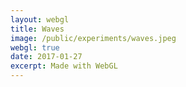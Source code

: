 ```yaml
---
layout: webgl
title: Waves
image: /public/experiments/waves.jpeg
webgl: true
date: 2017-01-27
excerpt: Made with WebGL
---
```


<script id='vs_script' type='x-shader/x-vertex'>
   attribute vec3 aPos;
   varying   vec3 vPos;
   void main() {
      gl_Position = vec4(aPos, 1.0);  // Set position of vertex in image.
      vPos = aPos;                    // Copy pos to a varying variable to
   }                                  //   interpolate it across pixels.
</script>

<script id='fs_script' type='x-shader/x-fragment'>
varying vec3 vPos;       // Pixel position
uniform float uTime;     // Time
uniform float uAspc; 

float D(vec2 p) {
   return sqrt(dot(sin(p), cos(p)));
}

void main() {

   float a = -2.24;
   float b = -0.65;
   float c = 0.43;
   float d = -2.43;

   vec3 mod = vPos * vPos;
   mod.x = mod.x / uAspc;
   mod[0] = .1 + cos(uTime) + 1. - sin(a * vPos[1]) - cos(b * vPos[0]);
   mod[1] = .15 + cos(uTime) * sin(c * vPos[0]) - cos(d * vPos[1]);
   mod[2] = .2 + cos(uTime) + 2. - sin(c * vPos[0]) - cos(d * vPos[1]);

   // Final pixel color
   gl_FragColor = vec4(sqrt(mod), 1.);
}

</script>

<script>
window.onload = function(){
    var vs = vs_script.innerHTML, fs = fs_script.innerHTML;

    gl_start(canvas, vs, fs, undefined); 
};
</script>
